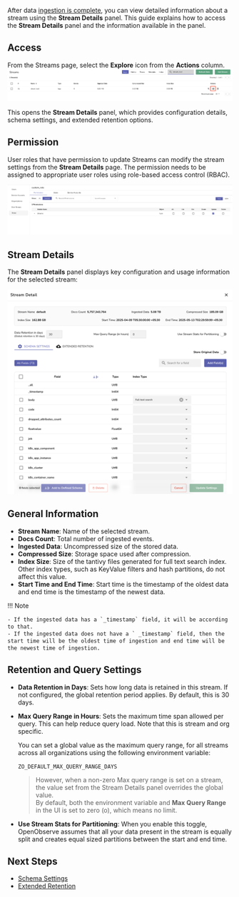 After data [ingestion is complete](streams-in-openobserve.md/#ingest-data-into-stream), you can view detailed information about a stream using the **Stream Details** panel. 
This guide explains how to access the **Stream Details** panel and the information available in the panel. 

## Access 
From the Streams page, select the **Explore** icon from the **Actions** column.   
![stream details access](../../images/stream-details-access.png) 

This opens the **Stream Details** panel, which provides configuration details, schema settings, and extended retention options.

## Permission

User roles that have permission to update Streams can modify the stream settings from the **Stream Details** page. The permission needs to be assigned to appropriate user roles using role-based access control (RBAC). 

![stream details permission](../../images/stream-details-permission.png)

## Stream Details
The **Stream Details** panel displays key configuration and usage information for the selected stream:

![stream details](../../images/stream-details.png)

## General Information

- **Stream Name**: Name of the selected stream.  
- **Docs Count**: Total number of ingested events.  
- **Ingested Data**: Uncompressed size of the stored data.  
- **Compressed Size**: Storage space used after compression.  
- **Index Size**: Size of the tantivy files generated for full text search index. Other index types, such as KeyValue filters and hash partitions, do not affect this value.   
- **Start Time and End Time**: Start time is the timestamp of the oldest data and end time is the timestamp of the newest data.   

!!! Note

    - If the ingested data has a `_timestamp` field, it will be according to that.  
    - If the ingested data does not have a ` _timestamp` field, then the start time will be the oldest time of ingestion and end time will be the newest time of ingestion.  

## Retention and Query Settings

- **Data Retention in Days**: Sets how long data is retained in this stream. If not configured, the global retention period applies. By default, this is 30 days.  
- **Max Query Range in Hours**: Sets the maximum time span allowed per query. This can help reduce query load. Note that this is stream and org specific.   

    You can set a global value as the maximum query range, for all streams across all organizations using the following environment variable:  

    ```
    ZO_DEFAULT_MAX_QUERY_RANGE_DAYS  
    ```  
    > However, when a non-zero Max query range is set on a stream, the value set from the Stream Details panel overrides the global value. <br> By default, both the environment variable and **Max Query Range** in the UI is set to zero (o), which means no limit.
  
- **Use Stream Stats for Partitioning**: When you enable this toggle, OpenObserve assumes that all your data present in the stream is equally split and creates equal sized partitions between the start and end time. 

## Next Steps

- [Schema Settings](schema-settings.md)
- [Extended Retention](extended-retention.md)
